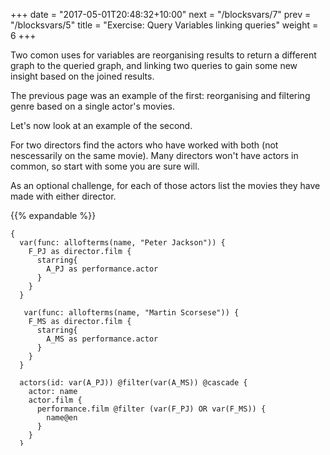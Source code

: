 +++
date = "2017-05-01T20:48:32+10:00"
next = "/blocksvars/7"
prev = "/blocksvars/5"
title = "Exercise: Query Variables linking queries"
weight = 6
+++

Two comon uses for variables are reorganising results to return
a different graph to the queried graph, and linking two queries to gain
some new insight based on the joined results.

The previous page was an example of the first: reorganising and
filtering genre based on a single actor's movies.

Let's now look at an example of the second.

For two directors find the actors who have worked with both (not
nescessarily on the same movie).  Many directors won't have actors in
common, so start with some you are sure will.

As an optional challenge, for each
of those actors list the movies they have made with either director.



{{% expandable %}}
```
{
  var(func: allofterms(name, "Peter Jackson")) {
    F_PJ as director.film {
      starring{
        A_PJ as performance.actor
      }
    }
  }

   var(func: allofterms(name, "Martin Scorsese")) {
    F_MS as director.film {
      starring{
        A_MS as performance.actor
      }
    }
  }

  actors(id: var(A_PJ)) @filter(var(A_MS)) @cascade {
    actor: name
    actor.film {
      performance.film @filter (var(F_PJ) OR var(F_MS)) {
      	name@en
      }
    }
  }
}
```  
{{% /expandable %}}
